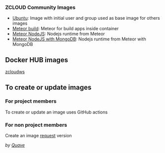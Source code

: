 ### ZCLOUD Community Images

- [Ubuntu](ubuntu-base/README.md): Image with initial user and group used as base image for others images
- [Meteor build](meteor-tools/meteor-build/README.md): Meteor for build apps inside container
- [Meteor NodeJS](meteor-tools/meteor-node-runtime/README.md): Nodejs runtime from Meteor
- [Meteor NodeJS with MongoDB](meteor-tools/meteor-node-mongodb-runtime/README.md): Nodejs runtime from Meteor with
  MongoDB

## Docker HUB images
[zcloudws](https://hub.docker.com/u/zcloudws)

## To create or update images

### For project members

To create or update an image uses GitHub actions

### For non project members

Create an image
[request](https://github.com/zcloud-ws/zcloud-community-images/issues/new?assignees=&labels=image-request&projects=&template=image-request.md&title=%5BImage+Request%5D%3A+BASE_IMAGE+-+VERSION)
version

_by [Quave](https://www.quave.com.br)_

